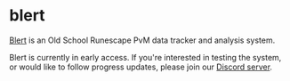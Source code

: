 # blert

[Blert](https://blert.io) is an Old School Runescape PvM data tracker and analysis system.

Blert is currently in early access. If you're interested in testing the system, or would like to follow progress
updates, please join our [Discord server](https://discord.gg/c5Hgv3NnYe).